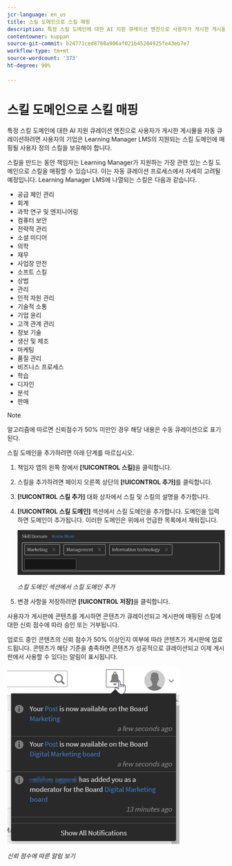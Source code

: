 ```yaml
---
jcr-language: en_us
title: 스킬 도메인으로 스킬 매핑
description: 특정 스킬 도메인에 대한 AI 지원 큐레이션 엔진으로 사용자가 게시한 게시물을 자동 큐레이션하려면 사용자의 기업은 Learning Manager LMS의 지원되는 스킬 도메인에 매핑될 사용자 정의 스킬을 보유해야 합니다.
contentowner: kuppan
source-git-commit: b24771ced8788a906af021b45204925fe43eb7e7
workflow-type: tm+mt
source-wordcount: '373'
ht-degree: 90%

---
```




# 스킬 도메인으로 스킬 매핑

특정 스킬 도메인에 대한 AI 지원 큐레이션 엔진으로 사용자가 게시한 게시물을 자동 큐레이션하려면 사용자의 기업은 Learning Manager LMS의 지원되는 스킬 도메인에 매핑될 사용자 정의 스킬을 보유해야 합니다.

스킬을 만드는 동안 책임자는 Learning Manager가 지원하는 가장 관련 있는 스킬 도메인으로 스킬을 매핑할 수 있습니다. 이는 자동 큐레이션 프로세스에서 자세히 고려될 예정입니다. Learning Manager LMS에 나열되는 스킬은 다음과 같습니다.

* 공급 체인 관리
* 회계
* 과학 연구 및 엔지니어링
* 컴퓨터 보안
* 전략적 관리
* 소셜 미디어
* 의학
* 재무
* 사업장 안전
* 소프트 스킬
* 상법
* 관리
* 인적 자원 관리
* 기술적 소통
* 기업 윤리
* 고객 관계 관리
* 정보 기술
* 생산 및 제조
* 마케팅
* 품질 관리
* 비즈니스 프로세스
* 학습
* 디자인
* 분석
* 판매

>[!NOTE]
>
>알고리즘에 따르면 신뢰점수가 50% 미만인 경우 해당 내용은 수동 큐레이션으로 표기된다.


스킬 도메인을 추가하려면 아래 단계를 따르십시오.

1. 책임자 앱의 왼쪽 창에서 **[!UICONTROL 스킬]**&#x200B;을 클릭합니다.
1. 스킬을 추가하려면 페이지 오른쪽 상단의 **[!UICONTROL 추가]**&#x200B;를 클릭합니다.
1. **[!UICONTROL 스킬 추가]** 대화 상자에서 스킬 및 스킬의 설명을 추가합니다.
1. **[!UICONTROL 스킬 도메인]** 섹션에서 스킬 도메인을 추가합니다. 도메인을 입력하면 도메인이 추가됩니다. 이러한 도메인은 위에서 언급한 목록에서 채워집니다.

   ![](assets/skill-domain-mapping.png)

   *스킬 도메인 섹션에서 스킬 도메인 추가*

1. 변경 사항을 저장하려면 **[!UICONTROL 저장]**&#x200B;을 클릭합니다.

사용자가 게시판에 콘텐츠를 게시하면 콘텐츠가 큐레이션되고 게시판에 매핑된 스킬에 대한 신뢰 점수에 따라 승인 또는 거부됩니다.

<!--![](assets/content-uploaded.png)-->

업로드 중인 콘텐츠의 신뢰 점수가 50% 이상인지 여부에 따라 콘텐츠가 게시판에 업로드됩니다. 콘텐츠가 해당 기준을 충족하면 콘텐츠가 성공적으로 큐레이션되고 이제 게시판에서 사용할 수 있다는 알림이 표시됩니다.

![](assets/curation-notification.png)

*신뢰 점수에 따른 알림 보기*


